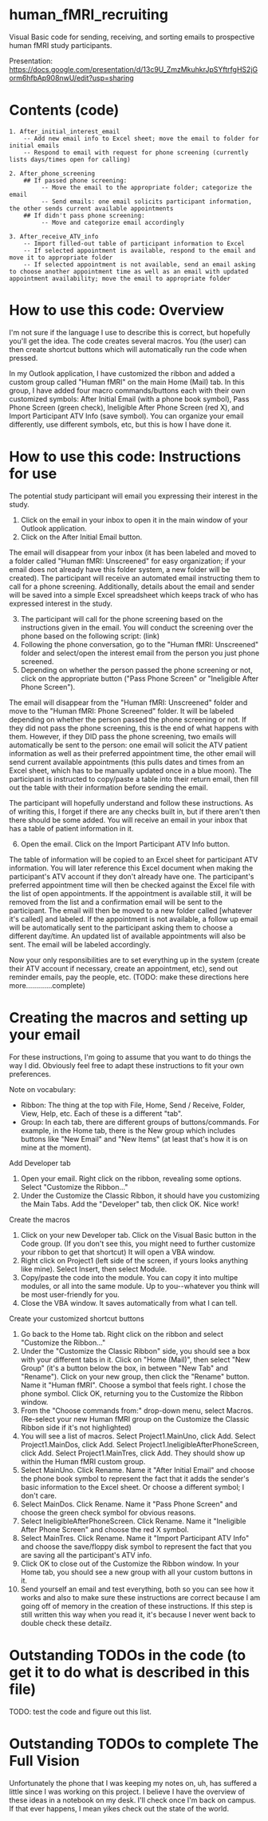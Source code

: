 # human_fMRI_recruiting
Visual Basic code for sending, receiving, and sorting emails to prospective human fMRI study participants.

Presentation: https://docs.google.com/presentation/d/13c9U_ZmzMkuhkrJpSYftrfgHS2jGorm6hfbAp908nwU/edit?usp=sharing

# Contents (code)

    1. After_initial_interest_email
        -- Add new email info to Excel sheet; move the email to folder for initial emails
        -- Respond to email with request for phone screening (currently lists days/times open for calling)
        
    2. After_phone_screening
        ## If passed phone screening:
             -- Move the email to the appropriate folder; categorize the email
             -- Send emails: one email solicits participant information, the other sends current available appointments
        ## If didn't pass phone screening:
             -- Move and categorize email accordingly
             
    3. After_receive_ATV_info
        -- Import filled-out table of participant information to Excel
        -- If selected appointment is available, respond to the email and move it to appropriate folder
        -- If selected appointment is not available, send an email asking to choose another appointment time as well as an email with updated appointment availability; move the email to appropriate folder

# How to use this code: Overview

I'm not sure if the language I use to describe this is correct, but hopefully you'll get the idea. The code creates several macros. You (the user) can then create shortcut buttons which will automatically run the code when pressed.

In my Outlook application, I have customized the ribbon and added a custom group called "Human fMRI" on the main Home (Mail) tab. In this group, I have added four macro commands/buttons each with their own customized symbols: After Initial Email (with a phone book symbol), Pass Phone Screen (green check), Ineligible After Phone Screen (red X), and Import Participant ATV Info (save symbol). You can organize your email differently, use different symbols, etc, but this is how I have done it.

# How to use this code: Instructions for use

The potential study participant will email you expressing their interest in the study.

1. Click on the email in your inbox to open it in the main window of your Outlook application.
2. Click on the After Initial Email button.

The email will disappear from your inbox (it has been labeled and moved to a folder called "Human fMRI: Unscreened" for easy organization; if your email does not already have this folder system, a new folder will be created). The participant will receive an automated email instructing them to call for a phone screening. Additionally, details about the email and sender will be saved into a simple Excel spreadsheet which keeps track of who has expressed interest in the study.

3. The participant will call for the phone screening based on the instructions given in the email. You will conduct the screening over the phone based on the following script: (link)
4. Following the phone conversation, go to the "Human fMRI: Unscreened" folder and select/open the interest email from the person you just phone screened.
5. Depending on whether the person passed the phone screening or not, click on the appropriate button ("Pass Phone Screen" or "Ineligible After Phone Screen").

The email will disappear from the "Human fMRI: Unscreened" folder and move to the "Human fMRI: Phone Screened" folder. It will be labeled depending on whether the person passed the phone screening or not. If they did not pass the phone screening, this is the end of what happens with them. However, if they DID pass the phone screening, two emails will automatically be sent to the person: one email will solicit the ATV patient information as well as their preferred appointment time, the other email will send current available appointments (this pulls dates and times from an Excel sheet, which has to be manually updated once in a blue moon). The participant is instructed to copy/paste a table into their return email, then fill out the table with their information before sending the email.

The participant will hopefully understand and follow these instructions. As of writing this, I forget if there are any checks built in, but if there aren't then there should be some added. You will receive an email in your inbox that has a table of patient information in it.

6. Open the email. Click on the Import Participant ATV Info button.

The table of information will be copied to an Excel sheet for participant ATV information. You will later reference this Excel document when making the participant's ATV account if they don't already have one. The participant's preferred appointment time will then be checked against the Excel file with the list of open appointments. If the appointment is available still, it will be removed from the list and a confirmation email will be sent to the participant. The email will then be moved to a new folder called [whatever it's called] and labeled. If the appointment is not available, a follow up email will be automatically sent to the participant asking them to choose a different day/time. An updated list of available appointments will also be sent. The email will be labeled accordingly.

Now your only responsibilities are to set everything up in the system (create their ATV account if necessary, create an appointment, etc), send out reminder emails, pay the people, etc. (TODO: make these directions here more.............complete)

# Creating the macros and setting up your email

For these instructions, I'm going to assume that you want to do things the way I did. Obviously feel free to adapt these instructions to fit your own preferences.

Note on vocabulary:
  - Ribbon: The thing at the top with File, Home, Send / Receive, Folder, View, Help, etc. Each of these is a different "tab".
  - Group: In each tab, there are different groups of buttons/commands. For example, in the Home tab, there is the New group which includes buttons like "New Email" and "New Items" (at least that's how it is on mine at the moment).

Add Developer tab
  1. Open your email. Right click on the ribbon, revealing some options. Select "Customize the Ribbon..."
  2. Under the Customize the Classic Ribbon, it should have you customizing the Main Tabs. Add the "Developer" tab, then click OK. Nice work!

Create the macros
  1. Click on your new Developer tab. Click on the Visual Basic button in the Code group. (If you don't see this, you might need to further customize your ribbon to get that shortcut) It will open a VBA window.
  2. Right click on Project1 (left side of the screen, if yours looks anything like mine). Select Insert, then select Module.
  3. Copy/paste the code into the module. You can copy it into multipe modules, or all into the same module. Up to you--whatever you think will be most user-friendly for you.
  4. Close the VBA window. It saves automatically from what I can tell.

Create your customized shortcut buttons
  1. Go back to the Home tab. Right click on the ribbon and select "Customize the Ribbon..."
  2. Under the "Customize the Classic Ribbon" side, you should see a box with your different tabs in it. Click on "Home (Mail)", then select "New Group" (it's a button below the box, in between "New Tab" and "Rename"). Click on your new group, then click the "Rename" button. Name it "Human fMRI". Choose a symbol that feels right. I chose the phone symbol. Click OK, returning you to the Customize the Ribbon window.
  3. From the "Choose commands from:" drop-down menu, select Macros. (Re-select your new Human fMRI group on the Customize the Classic Ribbon side if it's not highlighted)
  4. You will see a list of macros. Select Project1.MainUno, click Add. Select Project1.MainDos, click Add. Select Project1.IneligibleAfterPhoneScreen, click Add. Select Project1.MainTres, click Add. They should show up within the Human fMRI custom group.
  5. Select MainUno. Click Rename. Name it "After Initial Email" and choose the phone book symbol to represent the fact that it adds the sender's basic information to the Excel sheet. Or choose a different symbol; I don't care.
  6. Select MainDos. Click Rename. Name it "Pass Phone Screen" and choose the green check symbol for obvious reasons.
  7. Select IneligibleAfterPhoneScreen. Click Rename. Name it "Ineligible After Phone Screen" and choose the red X symbol.
  8. Select MainTres. Click Rename. Name it "Import Participant ATV Info" and choose the save/floppy disk symbol to represent the fact that you are saving all the participant's ATV info.
  9. Click OK to close out of the Customize the Ribbon window. In your Home tab, you should see a new group with all your custom buttons in it.
  10. Send yourself an email and test everything, both so you can see how it works and also to make sure these instructions are correct because I am going off of memory in the creation of these instructions. If this step is still written this way when you read it, it's because I never went back to double check these detailz.

# Outstanding TODOs in the code (to get it to do what is described in this file)

TODO: test the code and figure out this list.

# Outstanding TODOs to complete The Full Vision

Unfortunately the phone that I was keeping my notes on, uh, has suffered a little since I was working on this project. I believe I have the overview of these ideas in a notebook on my desk. I'll check once I'm back on campus. If that ever happens, I mean yikes check out the state of the world.
